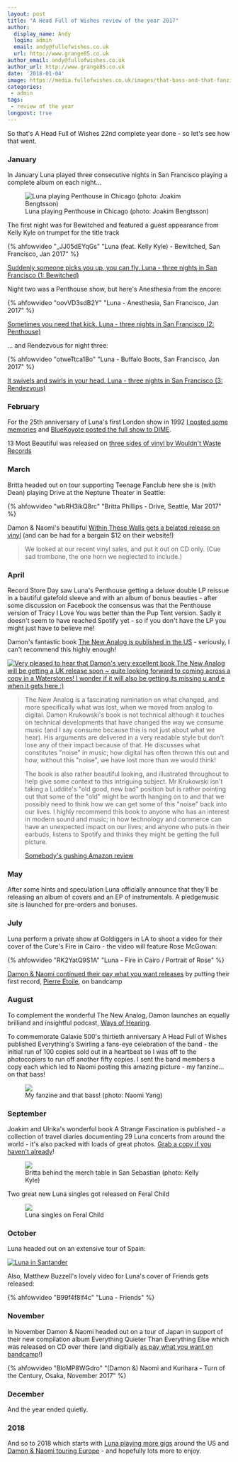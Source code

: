 ```yaml
---
layout: post
title: "A Head Full of Wishes review of the year 2017"
author:
  display_name: Andy
  login: admin
  email: andy@fullofwishes.co.uk
  url: http://www.grange85.co.uk
author_email: andy@fullofwishes.co.uk
author_url: http://www.grange85.co.uk
date: '2018-01-04'
image: https://media.fullofwishes.co.uk/images/that-bass-and-that-fanzine.jpg
categories:
 - admin
tags:
 - review of the year
longpost: true
---
```

<p>So that's A Head Full of Wishes 22nd complete year done - so let's see how that went.</p>

<h3>January</h3>
In January Luna played three consecutive nights in San Francisco playing a complete album on each night...

<figure class="caption aligncenter"><img src="https://media.fullofwishes.co.uk/02-luna/show_assets/2017-01-20/2017-01-20-luna-penthouse-joakim-21.jpg" alt="Luna playing Penthouse in Chicago (photo: Joakim Bengtsson)" /><figcaption class="caption-text">Luna playing Penthouse in Chicago (photo: Joakim Bengtsson)</figcaption></figure>

<p>The first night was for Bewitched and featured a guest appearance from Kelly Kyle on trumpet for the title track</p>

{% ahfowvideo "_JJ05dEYqGs" "Luna (feat. Kelly Kyle) - Bewitched, San Francisco, Jan 2017" %}

<p><a href="/2017/03/19/luna-three-nights-in-san-francisco-1-bewitched/">Suddenly someone picks you up, you can fly. Luna - three nights in San Francisco (1: Bewitched)</a></p>

<!--more-->
<p>Night two was a Penthouse show, but here's Anesthesia from the encore:</p>
{% ahfowvideo "oovVD3sdB2Y" "Luna - Anesthesia, San Francisco, Jan 2017" %}
<p><a href="/2017/02/19/luna-three-nights-in-san-francisco-2-penthouse/">Sometimes you need that kick. Luna - three nights in San Francisco (2: Penthouse)</a></p>

<p>&hellip; and Rendezvous for night three:</p>
{% ahfowvideo "otweTtca1Bo" "Luna - Buffalo Boots, San Francisco, Jan 2017" %}
<p><a href="/2017/02/03/luna-three-nights-in-san-francisco-3-rendezvous/">It swivels and swirls in your head. Luna - three nights in San Francisco (3: Rendezvous)</a></p>

<h3>February</h3>
<p>For the 25th anniversary of Luna's first London show in 1992 <a href="/2017/02/27/download-luna-in-london-25-years-ago/">I posted some memories</a> and <a href="http://www.dimeadozen.org/torrents-details.php?id=585083">BlueKoyote posted the full show to DIME</a>.</p>

<p>13 Most Beautiful was released on <a href="https://ww-records.com/store.html#!/products/dean-britta">three sides of vinyl by Wouldn't Waste Records</a></p>

<h3>March</h3>
<p>Britta headed out on tour supporting Teenage Fanclub here she is (with Dean) playing Drive at the Neptune Theater in Seattle:</p>
{% ahfowvideo "wbRH3ikQ8rc" "Britta Phillips - Drive, Seattle, Mar 2017" %}

<p>Damon & Naomi's beautiful <a href="https://www.20-20-20.com/store/damon-naomi-wi">Within These Walls gets a belated release on vinyl</a> (and can be had for a bargain $12 on their website!)</p>
<blockquote>We looked at our recent vinyl sales, and put it out on CD only. (Cue sad trombone, the one horn we neglected to include.)</blockquote>


<h3>April</h3>
<p>Record Store Day saw Luna's Penthouse getting a deluxe double LP reissue in a bautiful gatefold sleeve and with an album of bonus beauties - after some discussion on Facebook the consensus was that the Penthouse version of Tracy I Love You was better than the Pup Tent version. Sadly it doesn't seem to have reached Spotify yet - so if you don't have the LP you might just have to believe me!</p>

<p>Damon's fantastic book <a href="http://amzn.to/2CFlsGK">The New Analog is published in the US</a> - seriously, I can't recommend this highly enough!</p>
<div class="col-md-6 float-right"><a data-flickr-embed="true"  href="https://www.flickr.com/photos/grange85/37710202652/" title="Very pleased to hear that Damon&#x27;s very excellent book The New Analog will be getting a UK release soon ~ quite looking forward to coming across a copy in a Waterstones! I wonder if it will also be getting its missing u and e when it gets here :)"><img src="https://farm5.staticflickr.com/4504/37710202652_f6bc3d80a5.jpg" alt="Very pleased to hear that Damon&#x27;s very excellent book The New Analog will be getting a UK release soon ~ quite looking forward to coming across a copy in a Waterstones! I wonder if it will also be getting its missing u and e when it gets here :)"></a></div>
<blockquote><p>The New Analog is a fascinating rumination on what changed, and more specifically what was lost, when we moved from analog to digital. Damon Krukowski's book is not technical although it touches on technical developments that have changed the way we consume music (and I say consume because this is not just about what we hear). His arguments are delivered in a very readable style but don't lose any of their impact because of that. He discusses what constitutes "noise" in music; how digital has often thrown this out and how, without this "noise", we have lost more than we would think!</p>

<p>The book is also rather beautiful looking, and illustrated throughout to help give some context to this intriguing subject. Mr Krukowski isn't taking a Luddite's "old good, new bad" position but is rather pointing out that some of the "old" might be worth hanging on to and that we possibly need to think how we can get some of this "noise" back into our lives. I highly recommend this book to anyone who has an interest in modern sound and music; in how technology and commerce can have an unexpected impact on our lives; and anyone who puts in their earbuds, listens to Spotify and thinks they might be getting the full picture.</p>
<footer><a href="http://amzn.to/2CtfzbK">Somebody's gushing Amazon review</a></footer></blockquote>

<h3>May</h3>
<p>After some hints and speculation Luna officially announce that they'll be releasing an album of covers and an EP of instrumentals. A pledgemusic site is launched for pre-orders and bonuses.</p>


<h3>July</h3>
<p>Luna perform a private show at Goldiggers in LA to shoot a video for their cover of the Cure's Fire in Cairo - the video will feature Rose McGowan:</p>
{% ahfowvideo "RK2YatQ9S1A" "Luna - Fire in Cairo / Portrait of Rose" %}

<p><a href="https://damonandnaomi.bandcamp.com/">Damon & Naomi continued their pay what you want releases</a> by putting their first record, <a href="https://damonandnaomi.bandcamp.com/album/everything-quieter-than-everything-else-live-in-japan">Pierre Etoile</a>, on bandcamp</p>

<h3>August</h3>
<p>To complement the wonderful The New Analog, Damon launches an equally brilliand and insightful podcast, <a href="https://www.radiotopia.fm/showcase/ways-of-hearing/">Ways of Hearing</a>.</p>

<p>To commemorate Galaxie 500's thirtieth anniversary A Head Full of Wishes published Everything's Swirling a fans-eye celebration of the band - the initial run of 100 copies sold out in a heartbeat so I was off to the photocopiers to run off another fifty copies. I sent the band members a copy each which led to Naomi posting this amazing picture - my fanzine... on that bass!</p>

<figure><img src="{{site.baseurl}}/images/that-bass-and-that-fanzine.jpg" class="img-fluid" /><figcaption>My fanzine and that bass! (photo: Naomi Yang)</figcaption></figure>

<h3>September</h3>
<p>Joakim and Ulrika's wonderful book A Strange Fascination is published - a collection of travel diaries documenting 29 Luna concerts from around the world - it's also packed with loads of great photos. <a href="http://www.seriesofdreams.se/">Grab a copy if you haven't already</a>!</p>

<figure><img src="{{site.baseurl}}/images/britta-a-strange-fascination.jpg" class="img-fluid" /><figcaption>Britta behind the merch table in San Sebastian (photo: Kelly Kyle)</figcaption></figure>

<p>Two great new Luna singles got released on Feral Child</p>

<figure><img src="{{site.baseurl}}/images/luna-feral-child-singles-mosaic.jpg" class="img-fluid" /><figcaption>Luna singles on Feral Child</figcaption></figure>

<h3>October</h3>
<p>Luna headed out on an extensive tour of Spain:</p>
<a data-flickr-embed="true"  href="https://www.flickr.com/photos/grange85/23719168068/" title="Luna in Santander"><img src="https://farm5.staticflickr.com/4445/23719168068_8764c2fbfd_c.jpg" alt="Luna in Santander"></a>

<p>Also, Matthew Buzzell's lovely video for Luna's cover of Friends gets released:</p>

{% ahfowvideo "B99f4f8lf4c" "Luna - Friends" %}

<h3>November</h3>
<p>In November Damon & Naomi headed out on a tour of Japan in support of their new compilation album Everything Quieter Than Everything Else which was released on CD over there (and digitially <a href="https://damonandnaomi.bandcamp.com/album/everything-quieter-than-everything-else-live-in-japan">as pay what you want on bandcamp</a>!)</p>

{% ahfowvideo "BloMP8WGdro" "(Damon &) Naomi and Kurihara - Turn of the Century, Osaka, November 2017" %}


<h3>December</h3>
<p>And the year ended quietly.</p>

<h3>2018</h3>
<p>And so to 2018 which starts with <a href="/database/luna/shows/">Luna playing more gigs</a> around the US and <a href="/database/damon-and-naomi/shows/">Damon & Naomi touring Europe</a> - and hopefully lots more to enjoy.</p>

